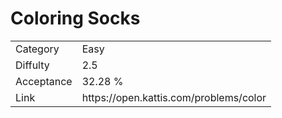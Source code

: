 # Coloring Socks

<table>
    <tr>
        <td>Category</td>
        <td>Easy</td>
    </tr>
    <tr>
        <td>Diffulty</td>
        <td>2.5</td>
    </tr>
    <tr>
        <td>Acceptance</td>
        <td>32.28 %</td>
    </tr>
    <tr>
        <td>Link</td>
        <td>https://open.kattis.com/problems/color</td>
    </tr>
</table>